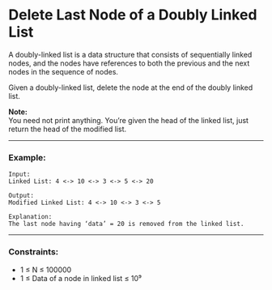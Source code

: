 # Delete Last Node of a Doubly Linked List

A doubly-linked list is a data structure that consists of sequentially linked nodes, and the nodes have references to both the previous and the next nodes in the sequence of nodes.

Given a doubly-linked list, delete the node at the end of the doubly linked list.

**Note:**  
You need not print anything. You’re given the head of the linked list, just return the head of the modified list.

---

### Example:
```
Input:
Linked List: 4 <-> 10 <-> 3 <-> 5 <-> 20

Output:
Modified Linked List: 4 <-> 10 <-> 3 <-> 5

Explanation:
The last node having ‘data’ = 20 is removed from the linked list.
```

---

### Constraints:
- 1 ≤ N ≤ 100000  
- 1 ≤ Data of a node in linked list ≤ 10⁹
